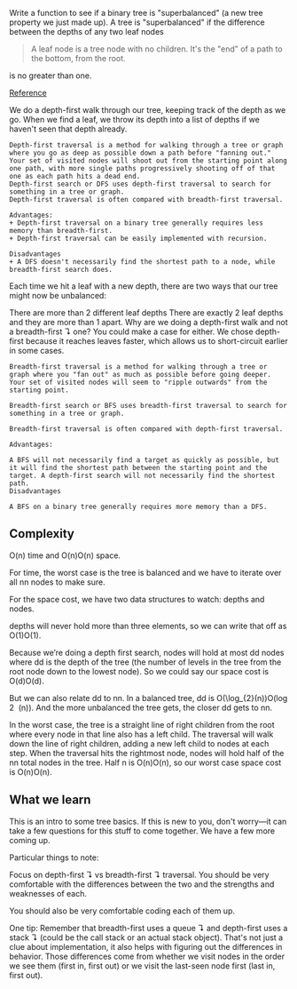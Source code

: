 Write a function to see if a binary tree is "superbalanced" (a new tree property we just made up).
A tree is "superbalanced" if the difference between the depths of any two leaf nodes

> A leaf node is a tree node with no children.
> It's the "end" of a path to the bottom, from the root.

is no greater than one.

[Reference](https://www.interviewcake.com/question/python/balanced-binary-tree?utm_source=weekly_email&utm_campaign=weekly_email&utm_medium=email)

We do a depth-first walk through our tree, keeping track of the depth as we go. When we find a leaf, we throw its depth into a list of depths if we haven't seen that depth already.

```
Depth-first traversal is a method for walking through a tree or graph where you go as deep as possible down a path before "fanning out." Your set of visited nodes will shoot out from the starting point along one path, with more single paths progressively shooting off of that one as each path hits a dead end.
Depth-first search or DFS uses depth-first traversal to search for something in a tree or graph.
Depth-first traversal is often compared with breadth-first traversal.

Advantages:
+ Depth-first traversal on a binary tree generally requires less memory than breadth-first.
+ Depth-first traversal can be easily implemented with recursion.

Disadvantages
+ A DFS doesn't necessarily find the shortest path to a node, while breadth-first search does.
```

Each time we hit a leaf with a new depth, there are two ways that our tree might now be unbalanced:

There are more than 2 different leaf depths
There are exactly 2 leaf depths and they are more than 1 apart.
Why are we doing a depth-first walk and not a breadth-first ↴ one? You could make a case for either. We chose depth-first because it reaches leaves faster, which allows us to short-circuit earlier in some cases.

```
Breadth-first traversal is a method for walking through a tree or graph where you "fan out" as much as possible before going deeper. Your set of visited nodes will seem to "ripple outwards" from the starting point.

Breadth-first search or BFS uses breadth-first traversal to search for something in a tree or graph.

Breadth-first traversal is often compared with depth-first traversal.

Advantages:

A BFS will not necessarily find a target as quickly as possible, but it will find the shortest path between the starting point and the target. A depth-first search will not necessarily find the shortest path.
Disadvantages

A BFS on a binary tree generally requires more memory than a DFS.
```

## Complexity

O(n) time and O(n)O(n) space.

For time, the worst case is the tree is balanced and we have to iterate over all nn nodes to make sure.

For the space cost, we have two data structures to watch: depths and nodes.

depths will never hold more than three elements, so we can write that off as O(1)O(1).

Because we’re doing a depth first search, nodes will hold at most dd nodes where dd is the depth of the tree (the number of levels in the tree from the root node down to the lowest node). So we could say our space cost is O(d)O(d).

But we can also relate dd to nn. In a balanced tree, dd is O(\log_{2}(n))O(log
​2
​​ (n)). And the more unbalanced the tree gets, the closer dd gets to nn.

In the worst case, the tree is a straight line of right children from the root where every node in that line also has a left child. The traversal will walk down the line of right children, adding a new left child to nodes at each step. When the traversal hits the rightmost node, nodes will hold half of the nn total nodes in the tree. Half n is O(n)O(n), so our worst case space cost is O(n)O(n).

## What we learn

This is an intro to some tree basics. If this is new to you, don't worry—it can take a few questions for this stuff to come together. We have a few more coming up.

Particular things to note:

Focus on depth-first ↴ vs breadth-first ↴ traversal. You should be very comfortable with the differences between the two and the strengths and weaknesses of each.

You should also be very comfortable coding each of them up.

One tip: Remember that breadth-first uses a queue ↴ and depth-first uses a stack ↴ (could be the call stack or an actual stack object). That's not just a clue about implementation, it also helps with figuring out the differences in behavior. Those differences come from whether we visit nodes in the order we see them (first in, first out) or we visit the last-seen node first (last in, first out).